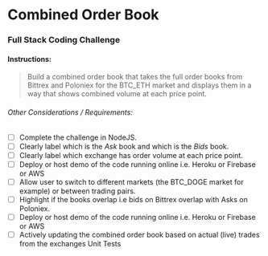 # Combined Order Book

### Full Stack Coding Challenge

#### Instructions:
> Build a combined order book that takes the full order books from Bittrex and Poloniex for the BTC_ETH market and displays them in a way that shows combined volume at each price point.

###### Other Considerations / Requirements:
- [ ] Complete the challenge in NodeJS.
- [ ] Clearly label which is the *Ask* book and which is the *Bids* book.
- [ ] Clearly label which exchange has order volume at each price point.
- [ ] Deploy or host demo of the code running online i.e. Heroku or Firebase or AWS
- [ ] Allow user to switch to different markets (the BTC_DOGE market for example) or between trading pairs.
- [ ] Highlight if the books overlap i.e bids on Bittrex overlap with Asks on Poloniex.
- [ ] Deploy or host demo of the code running online i.e. Heroku or Firebase or AWS
- [ ]  Actively updating the combined order book based on actual (live) trades from the exchanges Unit Tests
